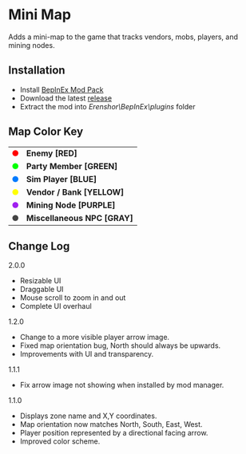 # Mini Map

Adds a mini-map to the game that tracks vendors, mobs, players, and mining nodes.

## Installation
- Install [BepInEx Mod Pack](https://thunderstore.io/package/bbepis/BepInExPack/)
- Download the latest [release]()
- Extract the mod into *Erenshor\BepInEx\plugins* folder

## Map Color Key

<table>
  <tr>
    <td><span style="display:inline-block;width:12px;height:12px;background-color:#ff0000;border-radius:50%;"></span></td>
    <td><strong>Enemy [RED]</strong></td>
  </tr>
  <tr>
    <td><span style="display:inline-block;width:12px;height:12px;background-color:#00ff00;border-radius:50%;"></span></td>
    <td><strong>Party Member [GREEN]</strong></td>
  </tr>
  <tr>
    <td><span style="display:inline-block;width:12px;height:12px;background-color:#007bff;border-radius:50%;"></span></td>
    <td><strong>Sim Player [BLUE]</strong></td>
  </tr>
  <tr>
    <td><span style="display:inline-block;width:12px;height:12px;background-color:#ffff00;border-radius:50%;"></span></td>
    <td><strong>Vendor / Bank [YELLOW]</strong></td>
  </tr>
  <tr>
    <td><span style="display:inline-block;width:12px;height:12px;background-color:#a020f0;border-radius:50%;"></span></td>
    <td><strong>Mining Node [PURPLE]</strong></td>
  </tr>
  <tr>
    <td><span style="display:inline-block;width:12px;height:12px;background-color:#444444;border-radius:50%;"></span></td>
    <td><strong>Miscellaneous NPC [GRAY]</strong></td>
  </tr>
</table>


## Change Log
2.0.0
- Resizable UI
- Draggable UI
- Mouse scroll to zoom in and out
- Complete UI overhaul

1.2.0
- Change to a more visible player arrow image.
- Fixed map orientation bug, North should always be upwards.
- Improvements with UI and transparency.

1.1.1
- Fix arrow image not showing when installed by mod manager.

1.1.0
- Displays zone name and X,Y coordinates.
- Map orientation now matches North, South, East, West.
- Player position represented by a directional facing arrow.
- Improved color scheme.